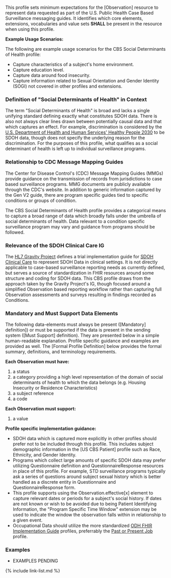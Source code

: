 This profile sets minimum expectations for the [Observation] resource to represent data requested as part of the U.S. Public Health Case Based Surveillance messaging guides. It identifies which core elements, extensions, vocabularies and value sets **SHALL** be present in the resource when using this profile.

**Example Usage Scenarios:**

The following are example usage scenarios for the CBS Social Determinants of Health profile:

-   Capture characteristics of a subject's home environment.
-   Capture education level.
-   Capture data around food insecurity.
-   Capture information related to Sexual Orientation and Gender Identity (SOGI) not covered in other profiles and extensions.

### Definition of "Social Determinants of Health" in Context
The term "Social Determinants of Health" is broad and lacks a single unifying standard defining exactly what
constitutes SDOH data. There is also not always clear lines drawn between potentially causal data and that which captures an effect. For example, discrimination is considered by the [U.S. Department of Health and Human Services' Healthy People 2030](https://health.gov/healthypeople/objectives-and-data/social-determinants-health) to be SDOH data, though does not specify the
underlying reason for the discrimination. For the purposes of this profile, what qualifies as a social determinant of health is left up to individual surveillance programs.

### Relationship to CDC Message Mapping Guides

The Center for Disease Control's (CDC) Message Mapping Guides (MMGs) provide guidance on the transmission of records from jurisdictions to case based surveillance programs. MMG documents are publicly available through the CDC's website. In addition to generic information captured by the Gen V2 guide, there are program specific guides tied to specific conditions or groups of condition.

The CBS Social Determinants of Health profile provides a categorical means to capture a broad range of data which broadly falls under the umbrella of social determinants of health. Data relevant to a condition specific surveillance program may vary and guidance from programs should be followed.

### Relevance of the SDOH Clinical Care IG
The [HL7 Gravity Project](https://hl7.org/gravity) defines a trial implementation guide for [SDOH Clinical Care](http://build.fhir.org/ig/HL7/fhir-sdoh-clinicalcare/index.html) to represent SDOH Data in clinical settings. It is not directly applicable to case-based surveillance reporting needs as currently defined, but serves a source of standardization in FHIR resources around some structure and coding for SDOH data. This CBS profile draws from the approach taken by the Gravity Project's IG, though focused around a simplified Observation based reporting workflow rather than capturing full Observation assessments and surveys resulting in findings recorded as Conditions.

### Mandatory and Must Support Data Elements

The following data-elements must always be present ([Mandatory] definition]) or must be supported if the data is present in the sending system ([Must Support] definition). They are presented below in a simple human-readable explanation.  Profile specific guidance and examples are provided as well.  The [Formal Profile Definition] below provides the formal summary, definitions, and  terminology requirements.

**Each Observation must have:**

1. a status
1. a category providing a high level representation of the domain of social determinants of health to which the data belongs (e.g. Housing Insecurity or Residence Characteristics)
1. a subject reference
1. a code

**Each Observation must support:**

1. a value

**Profile specific implementation guidance:**

- SDOH data which is captured more explicitly in other profiles should prefer not to be included through this profile. This includes subject demographic information in the [US CBS Patient] profile such as Race, Ethnicity, and Gender Identity.
- Programs which collect large amounts of specific SDOH data may prefer utilizing Questionnaire definition and QuestionnaireResponse resources in place of this profile. For example, STD surveillance programs typically ask a series of questions around subject sexual history which is better handled as a discrete entity in Questionnaire and QuestionnaireResponse form.
- This profile supports using the Observation.effective[x] element to capture relevant dates or periods for a subject's social history. If dates are not known or wish to be avoided due to being Patient Identifying Information, the "Program Specific Time Window" extension may be used to indicate the window the observation falls within in relationship to a given event.
- Occupational Data should utilize the more standardized [ODH FHIR Implementation Guide](https://hl7.org/fhir/us/odh/) profiles, preferrably the [Past or Present Job](https://hl7.org/fhir/us/odh/StructureDefinition-odh-PastOrPresentJob.html) profile.

### Examples
- EXAMPLES PENDING

{% include link-list.md %}